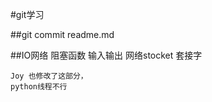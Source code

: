 #git学习

##git commit readme.md

##IO网络
    阻塞函数 输入输出
    网络stocket 套接字
  
    Joy 也修改了这部分，
    python线程不行